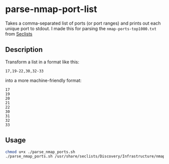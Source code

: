 # parse-nmap-port-list
Takes a comma-separated list of ports (or port ranges) and prints out each unique port to stdout.
I made this for parsing the `nmap-ports-top1000.txt` from [Seclists](https://github.com/danielmiessler/SecLists/blob/master/Discovery/Infrastructure/nmap-ports-top1000.txt)

## Description

Transform a list in a format like this:

```
17,19-22,30,32-33
```

into a more machine-friendly format:

```
17
19
20
21
22
30
31
32
33
```

## Usage

```bash
chmod u+x ./parse_nmap_ports.sh
./parse_nmap_ports.sh /usr/share/seclists/Discovery/Infrastructure/nmap-ports-top1000.txt | sort -n > ports.txt
```
